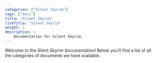 ```yaml
---
categories: ["Silent Skyrim"]
tags: ["docs"] 
title: "Silent Skyrim"
linkTitle: "Silent Skyrim"
weight: 2
description: >
    Documentation for Silent Skyrim.
---
```


Welcome to the Silent Skyrim documentation! Below you'll find a list of all the categories of documents we have available.